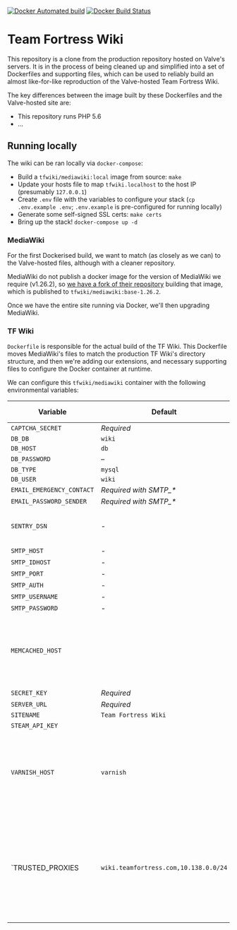 [![Docker Automated build](https://img.shields.io/docker/automated/tfwiki/mediawiki.svg)](https://hub.docker.com/r/tfwiki/mediawiki/)
[![Docker Build Status](https://img.shields.io/docker/build/tfwiki/mediawiki.svg)](https://hub.docker.com/r/tfwiki/mediawiki/)

Team Fortress Wiki
====================

This repository is a clone from the production repository hosted on Valve's servers. It is in the process of being cleaned up and simplified into a set of Dockerfiles and supporting files, which can be used to reliably build an almost like-for-like reproduction of the Valve-hosted Team Fortress Wiki.

The key differences between the image built by these Dockerfiles and the Valve-hosted site are:
* This repository runs PHP 5.6
* ...

## Running locally

The wiki can be ran locally via `docker-compose`:

* Build a `tfwiki/mediawiki:local` image from source: `make`
* Update your hosts file to map `tfwiki.localhost` to the host IP (presumably `127.0.0.1`)
* Create `.env` file with the variables to configure your stack (`cp .env.example .env`; `.env.example` is pre-configured for running locally)
* Generate some self-signed SSL certs: `make certs`
* Bring up the stack! `docker-compose up -d`

### MediaWiki

For the first Dockerised build, we want to match (as closely as we can) to the Valve-hosted files, although with a cleaner repository.

MediaWiki do not publish a docker image for the version of MediaWiki we require (v1.26.2), so [we have a fork of their repository](https://github.com/tfwiki/mediawiki-docker) building that image, which is published to `tfwiki/mediawiki:base-1.26.2`.

Once we have the entire site running via Docker, we'll then upgrading MediaWiki.

### TF Wiki

`Dockerfile` is responsible for the actual build of the TF Wiki. This Dockerfile moves MediaWiki's files to match the production TF Wiki's directory structure, and then we're adding our extensions, and necessary supporting files to configure the Docker container at runtime.

We can configure this `tfwiki/mediawiki` container with the following environmental variables:

Variable                  | Default                               | Associated MediaWiki variable | Notes
------------------------- | ------------------------------------- | ----------------------------- | -----
`CAPTCHA_SECRET`          | *Required*                            | `$wgCaptchaSecret`            | 
`DB_DB`                   | `wiki`                                | `$wgDBname`                   |
`DB_HOST`                 | `db`                                  | `$wgDBserver`                 |
`DB_PASSWORD`             | –                                     | `$wgDBpassword`               |
`DB_TYPE`                 | `mysql`                               | `$wgDBtype`                   |
`DB_USER`                 | `wiki`                                | `$wgDBuser`                   |
`EMAIL_EMERGENCY_CONTACT` | *Required with SMTP_\**               | `$wgEmergencyContact`         | 
`EMAIL_PASSWORD_SENDER `  | *Required with SMTP_\**               | `$wgPasswordSender`           | 
`SENTRY_DSN`              | -                                     |                               | Used to report errors to [Sentry](https://sentry.io)
`SMTP_HOST`               | -                                     | `$wgSMTP['Host']`             |
`SMTP_IDHOST`             | -                                     | `$wgSMTP['IDHost']`           |
`SMTP_PORT`               | -                                     | `$wgSMTP['port']`             |
`SMTP_AUTH`               | -                                     | `$wgSMTP['auth']`             |
`SMTP_USERNAME`           | -                                     | `$wgSMTP['username']`         |
`SMTP_PASSWORD`           | -                                     | `$wgSMTP['password']`         |
`MEMCACHED_HOST`          |                                       | `$wgMemCachedServers`         | Can declare CSV. If this is blank we'll use MediaWiki's default cache settings
`SECRET_KEY`              | *Required*                            | `$wgSecretKey`                |
`SERVER_URL`              | *Required*                            | `$wgServer`                   |
`SITENAME`                | `Team Fortress Wiki`                  | `$wgSitename`                 |
`STEAM_API_KEY`           |                                       | N/A                           |
`VARNISH_HOST`            | `varnish`                             | `$wgSquidServers`             | Can declare CSV. If this is blank and Varnish is used, MediaWiki won't purge items from the cache
`TRUSTED_PROXIES          | `wiki.teamfortress.com,10.138.0.0/24` | `$wgSquidServersNoPurge`      | Can declare CSV. Make sure MediaWiki can properly resolve IP addresses through external load balancers
